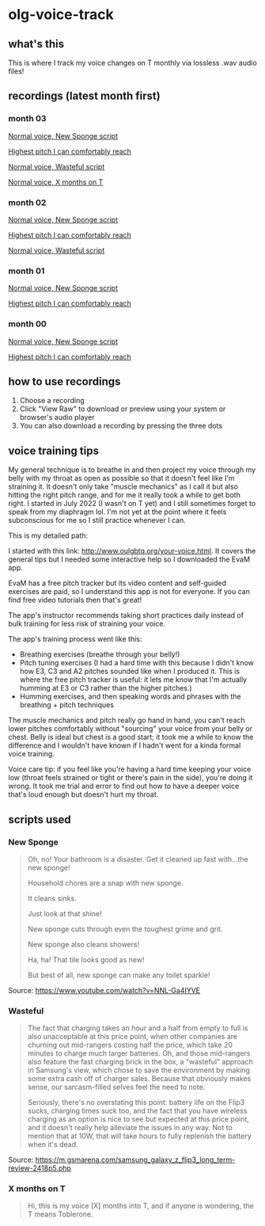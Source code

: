 # olg-voice-track

## what's this
This is where I track my voice changes on T monthly via lossless .wav audio files!

## recordings (latest month first)

### month 03
[Normal voice, New Sponge script](recordings/Month-03-2023-02-24_New-Sponge.wav)

[Highest pitch I can comfortably reach](recordings/Month-03-2023-02-24_TIRE-PRESSURE.wav)

[Normal voice, Wasteful script](recordings/Month-03-2023-02-23_Wasteful.wav)

[Normal voice, X months on T](recordings/Month-03-2023-02-23_X-months-on-T.wav)

### month 02
[Normal voice, New Sponge script](recordings/Month-02-2023-01-24_New-Sponge.wav)

[Highest pitch I can comfortably reach](recordings/Month-02-2023-01-24_TIRE-PRESSURE.wav)

[Normal voice, Wasteful script](recordings/Month-02-2023-01-23_Wasteful.wav)

### month 01
[Normal voice, New Sponge script](recordings/Month-01-2022-12-25_New-Sponge.wav)

[Highest pitch I can comfortably reach](recordings/Month-01-2022-12-25_TIRE-PRESSURE.wav)

### month 00
[Normal voice, New Sponge script](recordings/Month-00-2022-11-24_New-Sponge.wav)

[Highest pitch I can comfortably reach](recordings/Month-00-2022-11-23_TIRE-PRESSURE.wav)

## how to use recordings
1. Choose a recording
2. Click "View Raw" to download or preview using your system or browser's audio player
3. You can also download a recording by pressing the three dots

## voice training tips
My general technique is to breathe in and then project my voice through my belly with my throat as open as possible so that it doesn't feel like I'm straining it. It doesn't only take "muscle mechanics" as I call it but also hitting the right pitch range, and for me it really took a while to get both right. I started in July 2022 (I wasn't on T yet) and I still sometimes forget to speak from my diaphragm lol. I'm not yet at the point where it feels subconscious for me so I still practice whenever I can. 

This is my detailed path:

I started with this link: http://www.oulgbtq.org/your-voice.html. It covers the general tips but I needed some interactive help so I downloaded the EvaM app. 

EvaM has a free pitch tracker but its video content and self-guided exercises are paid, so I understand this app is not for everyone. If you can find free video tutorials then that's great! 

The app's instructor recommends taking short practices daily instead of bulk training for less risk of straining your voice.

The app's training process went like this: 
* Breathing exercises (breathe through your belly!)
* Pitch tuning exercises (I had a hard time with this because I didn't know how E3, C3 and A2 pitches sounded like when I produced it. This is where the free pitch tracker is useful: it lets me know that I'm actually humming at E3 or C3 rather than the higher pitches.) 
* Humming exercises, and then speaking words and phrases with the breathing + pitch techniques 

The muscle mechanics and pitch really go hand in hand, you can't reach lower pitches comfortably without "sourcing" your voice from your belly or chest. Belly is ideal but chest is a good start; it took me a while to know the difference and I wouldn't have known if I hadn't went for a kinda formal voice training.

Voice care tip: if you feel like you're having a hard time keeping your voice low (throat feels strained or tight or there's pain in the side), you're doing it wrong. It took me trial and error to find out how to have a deeper voice that's loud enough but doesn't hurt my throat.

## scripts used

### New Sponge
> Oh, no! Your bathroom is a disaster. Get it cleaned up fast with...the new sponge! 
>
> Household chores are a snap with new sponge. 
>
> It cleans sinks. 
>
> Just look at that shine! 
>
> New sponge cuts through even the toughest grime and grit. 
>
> New sponge also cleans showers! 
>
> Ha, ha! That tile looks good as new! 
>
> But best of all, new sponge can make any toilet sparkle! 

Source: https://www.youtube.com/watch?v=NNL-Ga4IYVE

### Wasteful
> The fact that charging takes an hour and a half from empty to full is also unacceptable at this price point, when other companies are churning out mid-rangers costing half the price, which take 20 minutes to charge much larger batteries. Oh, and those mid-rangers also feature the fast charging brick in the box, a "wasteful" approach in Samsung's view, which chose to save the environment by making some extra cash off of charger sales. Because that obviously makes sense, our sarcasm-filled selves feel the need to note.
>
> Seriously, there's no overstating this point: battery life on the Flip3 sucks, charging times suck too, and the fact that you have wireless charging as an option is nice to see but expected at this price point, and it doesn't really help alleviate the issues in any way. Not to mention that at 10W, that will take hours to fully replenish the battery when it's dead.

Source: https://m.gsmarena.com/samsung_galaxy_z_flip3_long_term-review-2418p5.php

### X months on T
> Hi, this is my voice [X] months into T, and if anyone is wondering, the T means Toblerone.

